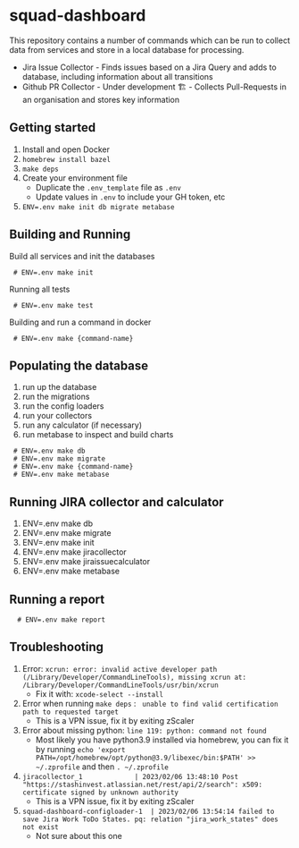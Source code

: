 # squad-dashboard

This repository contains a number of commands which can be run to collect data from services and store in a local database for processing.

- Jira Issue Collector - Finds issues based on a Jira Query and adds to database, including information about all transitions
- Github PR Collector - Under development 🏗 - Collects Pull-Requests in an organisation and stores key information


## Getting started
1. Install and open Docker
2. `homebrew install bazel`
3. `make deps`
4. Create your environment file
   - Duplicate the `.env_template` file as `.env`
   - Update values in `.env` to include your GH token, etc
5. `ENV=.env make init db migrate metabase`


## Building and Running

Build all services and init the databases

````
 # ENV=.env make init
````

Running all tests

````
 # ENV=.env make test
````

Building and run a command in docker

````
 # ENV=.env make {command-name}
````

## Populating the database

1. run up the database
2. run the migrations
3. run the config loaders
4. run your collectors
5. run any calculator (if necessary)
6. run metabase to inspect and build charts

````
 # ENV=.env make db
 # ENV=.env make migrate
 # ENV=.env make {command-name}
 # ENV=.env make metabase
````

## Running JIRA collector and calculator 

1. ENV=.env make db
2. ENV=.env make migrate
3. ENV=.env make init
4. ENV=.env make jiracollector
5. ENV=.env make jiraissuecalculator
6. ENV=.env make metabase

## Running a report

````
  # ENV=.env make report
````

## Troubleshooting
1. Error: `xcrun: error: invalid active developer path (/Library/Developer/CommandLineTools), missing xcrun at: /Library/Developer/CommandLineTools/usr/bin/xcrun`
   - Fix it with: `xcode-select --install`
2. Error when running `make deps` : ` unable to find valid certification path to requested target`
   - This is a VPN issue, fix it by exiting zScaler
3. Error about missing python: `line 119: python: command not found`
   - Most likely you have python3.9 installed via homebrew, you can fix it by running `echo 'export PATH=/opt/homebrew/opt/python@3.9/libexec/bin:$PATH' >> ~/.zprofile` and then `. ~/.zprofile`
4. `jiracollector_1             | 2023/02/06 13:48:10 Post "https://stashinvest.atlassian.net/rest/api/2/search": x509: certificate signed by unknown authority`
   - This is a VPN issue, fix it by exiting zScaler
5. `squad-dashboard-configloader-1  | 2023/02/06 13:54:14 failed to save Jira Work ToDo States. pq: relation "jira_work_states" does not exist`
   - Not sure about this one
